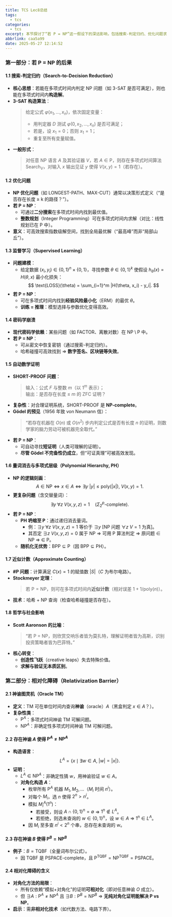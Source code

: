 ```yaml
---
title: TCS Lec8总结
tags:
  - tcs
categories:
  - tcs
excerpt: 本节探讨了“若 P = NP”这一假设下的深远影响，包括搜索-判定归约、优化问题求解、密码学崩溃、自动数学证明、多项式层级坍缩、近似计数等；并介绍了相对化（relativization）障碍，说明对角化方法无法解决 P vs NP 问题。
abbrlink: caa5a99
date: 2025-05-27 12:14:52
---
```


### **第一部分：若 P = NP 的后果**

#### **1.1 搜索-判定归约（Search-to-Decision Reduction）**
- **核心思想**：若能在多项式时间内判定 NP 问题（如 3-SAT 是否可满足），则也能在多项式时间内**构造解**。
- **3-SAT 构造算法**：
  > 给定公式 $\varphi(x_1,\dots,x_n)$，依次固定变量：
  > - 用判定器 $D$ 测试 $\varphi(0, x_2,\dots,x_n)$ 是否可满足；
  > - 若是，设 $x_1 = 0$；否则 $x_1 = 1$；
  > - 重复至所有变量赋值。
- **一般形式**：
  > 对任意 NP 语言 $A$ 及其验证器 $V$，若 $A \in \mathsf{P}$，则存在多项式时间算法 $\text{Search}_V$，对输入 $x$ 输出见证 $y$ 使得 $V(x, y) = 1$（若存在）。

#### **1.2 优化问题**
- **NP 优化问题**（如 LONGEST-PATH、MAX-CUT）通常以决策形式定义（“是否存在长度 ≥ k 的路径？”）。
- **若 P = NP**：
  - 可通过**二分搜索**在多项式时间内找到最优值。
  - **整数规划**（Integer Programming）可在多项式时间内求解（对比：线性规划已在 $\mathsf{P}$ 中）。
- **意义**：可高效搜索指数级解空间，找到全局最优解（“最高峰”而非“局部山丘”）。

#### **1.3 监督学习（Supervised Learning）**
- **问题建模**：
  - 给定数据 $(x_i, y_i) \in \{0,1\}^n \times \{0,1\}$，寻找参数 $\theta \in \{0,1\}^k$ 使假设 $h_\theta(x) = H(\theta, x)$ 最小化损失：
    $$
    \text{LOSS}(\theta) = \sum_{i=1}^m |H(\theta, x_i) - y_i|.
    $$
- **若 P = NP**：
  - 可在多项式时间内找到**经验风险最小化**（ERM）的最优 $\theta$。
  - **训练 = 推理**：模型选择与参数优化变得高效。

#### **1.4 密码学崩溃**
- **现代密码学依赖**：某些问题（如 FACTOR、离散对数）在 $\mathsf{NP} \setminus \mathsf{P}$ 中。
- **若 P = NP**：
  - 可从密文中恢复密钥（通过搜索-判定归约）。
  - 哈希碰撞可高效找到 ⇒ **数字签名、区块链等失效**。

#### **1.5 自动数学证明**
- **SHORT-PROOF 问题**：
  > 输入：公式 $F$ 与整数 $m$（以 $1^m$ 表示）；  
  > 输出：是否存在长度 ≤ $m$ 的 ZFC 证明？
- **复杂性**：对合理证明系统，SHORT-PROOF 是 **NP-complete**。
- **Gödel 的预见**（1956 年致 von Neumann 信）：
  > “若存在机器在 $O(n)$ 或 $O(n^2)$ 步内判定公式是否有长度 $n$ 的证明，则数学家的脑力劳动可被机器完全取代。”
- **若 P = NP**：
  - 可自动寻找**短证明**（人类可理解的证明）。
  - **尽管 Gödel 不完备性仍成立**，但“可证真理”可被高效发现。

#### **1.6 量词消去与多项式层级（Polynomial Hierarchy, PH）**
- **NP 的逻辑刻画**：
  $$
  A \in \mathsf{NP} \iff x \in A \iff \exists y\ |y| \le \text{poly}(|x|),\ V(x, y) = 1.
  $$
- **更复杂问题**（含交替量词）：
  $$
  \exists y\ \forall z\ V(x, y, z) = 1 \quad (\Sigma_2^p\text{-complete}).
  $$
- **若 P = NP**：
  - **PH 坍缩至 P**：通过递归消去量词。
    - 例：$\exists y\ \forall z\ V(x,y,z)=1$ 等价于 $\exists y\ [\text{NP 问题 } \forall z\ V=1 \text{ 为真}]$。
    - 其否定 $\exists z\ V(x,y,z)=0$ 属于 NP ⇒ 可用 P 算法判定 ⇒ 原问题 ∈ NP ⇒ ∈ P。
  - **随机化无优势**：$\mathsf{BPP} \subseteq \mathsf{P}$（因 $\mathsf{BPP} \subseteq \mathsf{PH}$）。

#### **1.7 近似计数（Approximate Counting）**
- **#P 问题**：计算满足 $C(x)=1$ 的赋值数 $|S|$（$C$ 为布尔电路）。
- **Stockmeyer 定理**：
  > 若 $\mathsf{P} = \mathsf{NP}$，则可在多项式时间内**近似计数**（相对误差 $1 + 1/\text{poly}(n)$）。
- **技术**：哈希 + NP 查询（检查哈希碰撞是否存在）。

#### **1.8 哲学与社会影响**
- **Scott Aaronson 的比喻**：
  > “若 P = NP，则欣赏交响乐者皆为莫扎特，理解证明者皆为高斯，识别投资策略者皆为巴菲特。”
- **核心转变**：
  - **创造性飞跃**（creative leaps）失去特殊价值。
  - **求解与验证无本质区别**。


### **第二部分：相对化障碍（Relativization Barrier）**

#### **2.1 神谕图灵机（Oracle TM）**
- **定义**：TM 可在单位时间内查询**神谕**（oracle）$A$（黑盒判定 $x \in A$？）。
- **复杂性类**：
  - $\mathsf{P}^A$：多项式时间神谕 TM 可解问题。
  - $\mathsf{NP}^A$：非确定性多项式时间神谕 TM 可解问题。

#### **2.2 存在神谕 $A$ 使得 $\mathsf{P}^A \neq \mathsf{NP}^A$**
- **构造语言**：
  $$
  L^A = \{ x \mid \exists w \in A,\ |w| = |x| \}.
  $$
- **证明**：
  - $L^A \in \mathsf{NP}^A$：非确定性猜 $w$，用神谕验证 $w \in A$。
  - **对角化构造 $A$**：
    - 枚举所有 $\mathsf{P}^A$ 机器 $M_1, M_2, \dots$（$M_i$ 时间 $n^i$）。
    - 对每个 $M_i$，选 $n$ 使得 $2^n > n^i$。
    - 模拟 $M_i^A(1^n)$：
      - 若接受，则设 $A \cap \{0,1\}^n = \emptyset$ ⇒ $1^n \notin L^A$。
      - 若拒绝，则选未查询的 $w \in \{0,1\}^n$，设 $w \in A$ ⇒ $1^n \in L^A$。
    - 因 $M_i$ 至多查 $n^i < 2^n$ 个串，总存在未查询的 $w$。

#### **2.3 存在神谕 $B$ 使得 $\mathsf{P}^B = \mathsf{NP}^B$**
- **例子**：$B = \text{TQBF}$（全量词布尔公式）。
  - 因 $\text{TQBF}$ 是 $\mathsf{PSPACE}$-complete，且 $\mathsf{P}^\text{TQBF} = \mathsf{NP}^\text{TQBF} = \mathsf{PSPACE}$。

#### **2.4 相对化障碍的含义**
- **对角化方法的局限**：
  - 所有仅依赖“模拟+对角化”的证明**可相对化**（即对任意神谕 $O$ 成立）。
  - 但 $\exists A: \mathsf{P}^A \neq \mathsf{NP}^A$ 且 $\exists B: \mathsf{P}^B = \mathsf{NP}^B$ ⇒ **无纯对角化证明能解决 P vs NP**。
- **启示**：需**非相对化技术**（如代数方法、电路下界）。
